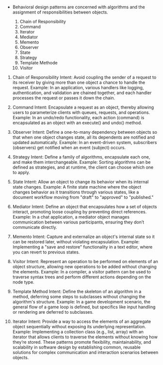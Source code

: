 - Behavioral design patterns are concerned with algorithms 
  and the assignment of responsibilities between objects.

  1. Chain of Responsibility
  2. Command
  3. Iterator
  4. Mediator
  5. Memento
  6. Observer
  7. State
  8. Strategy
  9. Template Methode
  10. Visitor

1. Chain of Responsibility
   Intent: Avoid coupling the sender of a request to its receiver by giving more than one object a chance to handle the request.
   Example: In an application, various handlers like logging, authentication, and validation are chained together, and each handler processes the request or passes it down the chain.

2. Command
   Intent: Encapsulate a request as an object, thereby allowing users to parameterize clients with queues, requests, and operations.
   Example: In an undo/redo functionality, each action (command) is encapsulated as an object with an execute() and undo() method.

3. Observer
   Intent: Define a one-to-many dependency between objects so that when one object changes state, all its dependents are notified and updated automatically.
   Example: In an event-driven system, subscribers (observers) get notified when an event (subject) occurs.

4. Strategy
   Intent: Define a family of algorithms, encapsulate each one, and make them interchangeable.
   Example: Sorting algorithms can be defined as strategies, and at runtime, the client can choose which one to apply.

5. State
   Intent: Allow an object to change its behavior when its internal state changes.
   Example: A finite state machine where the object changes behavior as it transitions through various states, like a document workflow moving from "draft" to "approved" to "published."

6. Mediator
   Intent: Define an object that encapsulates how a set of objects interact, promoting loose coupling by preventing direct references.
   Example: In a chat application, a mediator object manages communication between various participants, ensuring they don’t communicate directly.

7. Memento
   Intent: Capture and externalize an object's internal state so it can be restored later, without violating encapsulation.
   Example: Implementing a "save and restore" functionality in a text editor, where you can revert to previous states.

8. Visitor
   Intent: Represent an operation to be performed on elements of an object structure, allowing new operations to be added without changing the elements.
   Example: In a compiler, a visitor pattern can be used to traverse syntax trees and perform different actions depending on the node type.

9. Template Method
   Intent: Define the skeleton of an algorithm in a method, deferring some steps to subclasses without changing the algorithm's structure.
   Example: In a game development scenario, the general flow of a game loop is defined, but specifics like input handling or rendering are deferred to subclasses.

10. Iterator
    Intent: Provide a way to access the elements of an aggregate object sequentially without exposing its underlying representation.
    Example: Implementing a collection class (e.g., list, array) with an iterator that allows clients to traverse the elements without knowing how they’re stored.
    These patterns promote flexibility, maintainability, and scalability in software design by establishing common, reusable solutions for complex communication and interaction scenarios between objects.
  